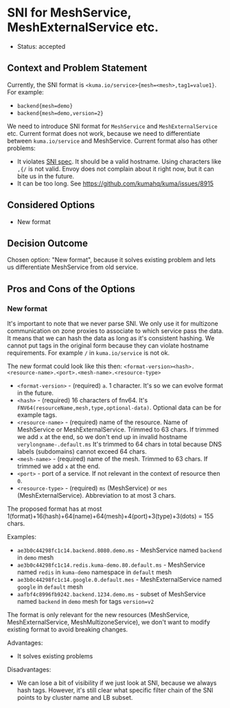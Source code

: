 # SNI for MeshService, MeshExternalService etc.

* Status: accepted

## Context and Problem Statement

Currently, the SNI format is `<kuma.io/service>{mesh=<mesh>,tag1=value1}`. For example:
* `backend{mesh=demo}`
* `backend{mesh=demo,version=2}`

We need to introduce SNI format for `MeshService` and `MeshExternalService` etc.
Current format does not work, because we need to differentiate between `kuma.io/service` and MeshService.
Current format also has other problems:
* It violates [SNI spec](https://datatracker.ietf.org/doc/html/rfc3546#page-8). It should be a valid hostname. Using characters like `,{/` is not valid.
  Envoy does not complain about it right now, but it can bite us in the future.
* It can be too long. See https://github.com/kumahq/kuma/issues/8915

## Considered Options

* New format

## Decision Outcome

Chosen option: "New format", because it solves existing problem and lets us differentiate MeshService from old service.

## Pros and Cons of the Options

### New format

It's important to note that we never parse SNI. We only use it for multizone communication on zone proxies to associate to which service pass the data.
It means that we can hash the data as long as it's consistent hashing.
We cannot put tags in the original form because they can violate hostname requirements. For example `/` in `kuma.io/service` is not ok.

The new format could look like this then:
`<format-version><hash>.<resource-name>.<port>.<mesh-name>.<resource-type>`
* `<format-version>` - (required) `a`. 1 character. It's so we can evolve format in the future.
* `<hash>` - (required) 16 characters of fnv64. It's `FNV64(resourceName,mesh,type,optional-data)`. Optional data can be for example tags.
* `<resource-name>` - (required) name of the resource. Name of MeshService or MeshExternalService.
  Trimmed to 63 chars. If trimmed we add `x` at the end, so we don't end up in invalid hostname `verylongname-.default.ms`
  It's trimmed to 64 chars in total because DNS labels (subdomains) cannot exceed 64 chars. 
* `<mesh-name>` - (required) name of the mesh.
  Trimmed to 63 chars. If trimmed we add `x` at the end.
* `<port>` - port of a service. If not relevant in the context of resource then `0`.
* `<resource-type>` - (required) `ms` (MeshService) or `mes` (MeshExternalService). Abbreviation to at most 3 chars.

The proposed format has at most 1(format)+16(hash)+64(name)+64(mesh)+4(port)+3(type)+3(dots) = 155 chars.

Examples:
* `ae3b0c44298fc1c14.backend.8080.demo.ms` - MeshService named `backend` in `demo` mesh
* `ae3b0c44298fc1c14.redis.kuma-demo.80.default.ms` - MeshService named `redis` in `kuma-demo` namespace in `default` mesh
* `ae3b0c44298fc1c14.google.0.default.mes` - MeshExternalService named `google` in `default` mesh
* `aafbf4c8996fb9242.backend.1234.demo.ms` - subset of MeshService named `backend` in `demo` mesh for tags `version=v2`

The format is only relevant for the new resources (MeshService, MeshExternalService, MeshMultizoneService),
we don't want to modify existing format to avoid breaking changes.

Advantages:
* It solves existing problems

Disadvantages:
* We can lose a bit of visibility if we just look at SNI, because we always hash tags.
  However, it's still clear what specific filter chain of the SNI points to by cluster name and LB subset. 
